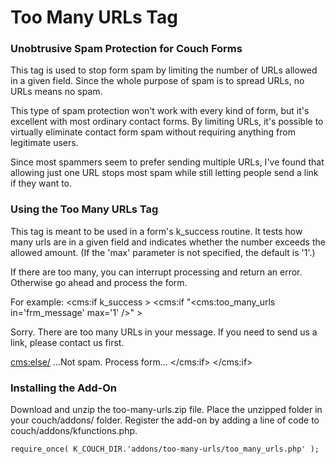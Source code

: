 # Too Many URLs Tag #
### Unobtrusive Spam Protection for Couch Forms ###

This tag is used to stop form spam by limiting the number of URLs allowed in a given field. Since the whole purpose of spam is to spread URLs, no URLs means no spam.

This type of spam protection won't work with every kind of form, but it's excellent with most ordinary contact forms. By limiting URLs, it's possible to virtually eliminate contact form spam without requiring anything from legitimate users.

Since most spammers seem to prefer sending multiple URLs, I've found that allowing just one URL stops most spam while still letting people send a link if they want to.

### Using the Too Many URLs Tag ###

This tag is meant to be used in a form's k_success routine. It tests how many urls are in a given field and indicates whether the number exceeds the allowed amount. (If the 'max' parameter is not specified, the default is '1'.)

If there are too many, you can interrupt processing and return an error. Otherwise go ahead and process the form. 

For example:
    <cms:if k_success >
        <cms:if "<cms:too_many_urls in='frm_message' max='1' />" >
            <p class="error_msg">Sorry. There are too many URLs in your message. If you need to send us a link, please contact us first.</p>
        <cms:else/>
           ...Not spam. Process form...
        </cms:if>
    </cms:if>
    

### Installing the Add-On ###

Download and unzip the too-many-urls.zip file. Place the unzipped folder in your couch/addons/ folder. Register the add-on by adding a line of code to couch/addons/kfunctions.php. 

	require_once( K_COUCH_DIR.'addons/too-many-urls/too_many_urls.php' );
